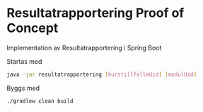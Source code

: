 # Resultatrapportering Proof of Concept

Implementation av Resultatrapportering i Spring Boot

Startas med

```bash
java -jar resultatrapportering [kurstillfalleUid] [modulUid]
```

Byggs med

```bash
./gradlew clean build
```
